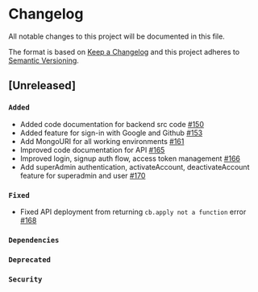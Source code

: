 
<!-- Change log file should contain history of all changes or contributions made and a reference to the PR or issue created -->

# Changelog

All notable changes to this project will be documented in this file.

The format is based on [Keep a Changelog](https://keepachangelog.com/en/1.0.0/)
and this project adheres to [Semantic Versioning](https://semver.org/spec/v2.0.0.html).

## [Unreleased]

### `Added`
- Added code documentation for backend src code [#150](https://github.com/Open-Science-Community-Saudi-Arabia/MOOCs/pull/150)
- Added feature for sign-in with Google and Github [#153](https://github.com/Open-Science-Community-Saudi-Arabia/MOOCs/pull/153)
- Add MongoURI for all working environments [#161](https://github.com/Open-Science-Community-Saudi-Arabia/MOOCs/pull/161)
- Improved code documentation for API [#165](https://github.com/Open-Science-Community-Saudi-Arabia/MOOCs/pull/165)
- Improved login, signup auth flow, access token management [#166](https://github.com/Open-Science-Community-Saudi-Arabia/MOOCs/pull/166)
- Add superAdmin authentication, activateAccount, deactivateAccount feature for superadmin and user [#170](https://github.com/Open-Science-Community-Saudi-Arabia/MOOCs/pull/170)
  
### `Fixed`
- Fixed API deployment from returning `cb.apply not a function` error [#168](https://github.com/Open-Science-Community-Saudi-Arabia/MOOCs/pull/168)

### `Dependencies`

### `Deprecated`

### `Security`
 